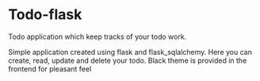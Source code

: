 # Todo-flask
Todo application which keep tracks of your todo work.

Simple application created using flask and flask_sqlalchemy. Here you can create, read, update and delete your todo. 
Black theme is provided in the frontend for pleasant feel
